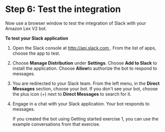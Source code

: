 # Step 6: Test the integration<a name="slack-step-6"></a>

Now use a browser window to test the integration of Slack with your Amazon Lex V2 bot\.

**To test your Slack application**

1. Open the Slack console at [http://api\.slack\.com ](http://api.slack.com)\. From the list of apps, choose the app to test\.

1. Choose **Manage Distribution** under **Settings**\. Choose **Add to Slack** to install the application\. Choose **Allow**to authorize the bot to respond to messages\.

1. You are redirected to your Slack team\. From the left menu, in the **Direct Messages** section, choose your bot\. If you don't see your bot, choose the plus icon \(\+\) next to **Direct Messages** to search for it\.

1. Engage in a chat with your Slack application\. Your bot responds to messages\.

   If you created the bot using Getting started exercise 1, you can use the example conversations from that exercise\.